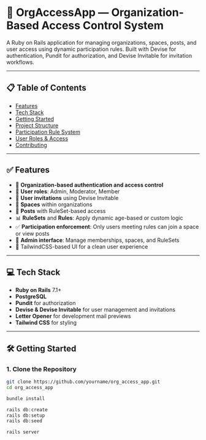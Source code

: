 # 🚀 OrgAccessApp — Organization-Based Access Control System

A Ruby on Rails application for managing organizations, spaces, posts, and user access using dynamic participation rules. Built with Devise for authentication, Pundit for authorization, and Devise Invitable for invitation workflows.

---

## 📋 Table of Contents

- [Features](#features)
- [Tech Stack](#tech-stack)
- [Getting Started](#getting-started)
- [Project Structure](#project-structure)
- [Participation Rule System](#participation-rule-system)
- [User Roles & Access](#user-roles--access)
- [Contributing](#contributing)

---

## ✅ Features

- 🔐 **Organization-based authentication and access control**
- 👥 **User roles**: Admin, Moderator, Member
- 📩 **User invitations** using Devise Invitable
- 🧩 **Spaces** within organizations
- 📝 **Posts** with RuleSet-based access
- 📊 **RuleSets** and **Rules**: Apply dynamic age-based or custom logic
- ✅ **Participation enforcement**: Only users meeting rules can join a space or view posts
- 📄 **Admin interface**: Manage memberships, spaces, and RuleSets
- 🎨 TailwindCSS-based UI for a clean user experience

---

## 💻 Tech Stack

- **Ruby on Rails** 7.1+
- **PostgreSQL**
- **Pundit** for authorization
- **Devise & Devise Invitable** for user management and invitations
- **Letter Opener** for development mail previews
- **Tailwind CSS** for styling

---

## 🛠 Getting Started

### 1. Clone the Repository

```bash
git clone https://github.com/yourname/org_access_app.git
cd org_access_app

bundle install

rails db:create
rails db:setup
rails db:seed

rails server


